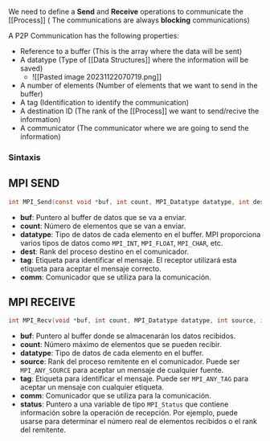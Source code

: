 
We need to define a **Send** and **Receive** operations to communicate the [[Process]] ( The communications are always **blocking** communications)

A P2P Communication has the following properties:

* Reference to a buffer (This is the array where the data will be sent)
* A datatype (Type of [[Data Structures]] where the information will be saved)
	* ![[Pasted image 20231122070719.png]]
* A number of elements (Number of elements that we want to send in the buffer)
* A tag (Identification to identify the communication)
* A destination ID (The rank of the [[Process]] we want to send/recive the information)
* A communicator (The communicator where we are going to send the information)

### Sintaxis

## MPI SEND
```c
int MPI_Send(const void *buf, int count, MPI_Datatype datatype, int dest, int tag, MPI_Comm comm)

```
- **buf**: Puntero al buffer de datos que se va a enviar.
- **count**: Número de elementos que se van a enviar.
- **datatype**: Tipo de datos de cada elemento en el buffer. MPI proporciona varios tipos de datos como `MPI_INT`, `MPI_FLOAT`, `MPI_CHAR`, etc.
- **dest**: Rank del proceso destino en el comunicador.
- **tag**: Etiqueta para identificar el mensaje. El receptor utilizará esta etiqueta para aceptar el mensaje correcto.
- **comm**: Comunicador que se utiliza para la comunicación.
## MPI RECEIVE
```c
int MPI_Recv(void *buf, int count, MPI_Datatype datatype, int source, int tag, MPI_Comm comm, MPI_Status *status)
```

- **buf**: Puntero al buffer donde se almacenarán los datos recibidos.
- **count**: Número máximo de elementos que se pueden recibir.
- **datatype**: Tipo de datos de cada elemento en el buffer.
- **source**: Rank del proceso remitente en el comunicador. Puede ser `MPI_ANY_SOURCE` para aceptar un mensaje de cualquier fuente.
- **tag**: Etiqueta para identificar el mensaje. Puede ser `MPI_ANY_TAG` para aceptar un mensaje con cualquier etiqueta.
- **comm**: Comunicador que se utiliza para la comunicación.
- **status**: Puntero a una variable de tipo `MPI_Status` que contiene información sobre la operación de recepción. Por ejemplo, puede usarse para determinar el número real de elementos recibidos o el rank del remitente.
